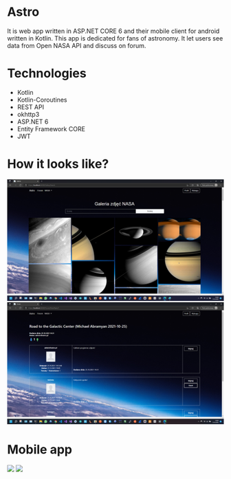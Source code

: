 # Astro
It is web app written in ASP.NET CORE 6 and their mobile client for android written in Kotlin. This app is dedicated for fans of astronomy. It let users see data from Open NASA API and discuss on forum.

# Technologies

* Kotlin
* Kotlin-Coroutines
* REST API
* okhttp3
* ASP.NET 6
* Entity Framework CORE
* JWT

# How it looks like?

<img src="https://github.com/sebastiansiedlarz409/Astro/blob/master/s2.png"/>
<img src="https://github.com/sebastiansiedlarz409/Astro/blob/master/s1.png"/>

# Mobile app

<img src="https://github.com/sebastiansiedlarz409/Astro/blob/master/s3.png"/>
<img src="https://github.com/sebastiansiedlarz409/Astro/blob/master/s4.png"/>
